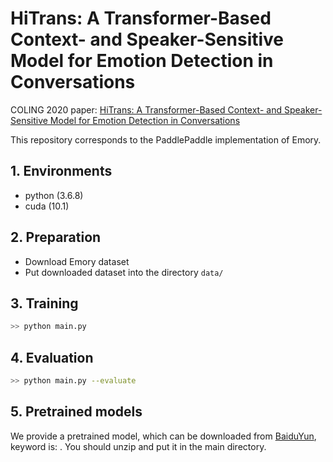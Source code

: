 
# HiTrans: A Transformer-Based Context- and Speaker-Sensitive Model for Emotion Detection in Conversations

COLING 2020 paper: [HiTrans: A Transformer-Based Context- and Speaker-Sensitive Model for Emotion Detection in Conversations](https://www.aclweb.org/anthology/2020.coling-main.370/)

This repository corresponds to the PaddlePaddle implementation of Emory.

## 1. Environments

- python (3.6.8)
- cuda (10.1)

## 2. Preparation

- Download Emory dataset
- Put downloaded dataset into the directory `data/`

## 3. Training

```bash
>> python main.py
```

## 4. Evaluation

```bash
>> python main.py --evaluate
```

## 5. Pretrained models

We provide a pretrained model, which can be downloaded from  [BaiduYun](),  keyword is: . You should unzip and put it in the main directory.
